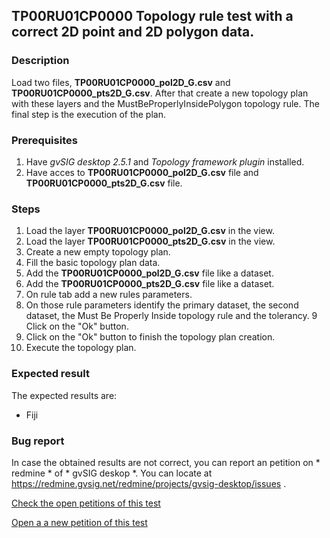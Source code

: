 ## TP00RU01CP0000 Topology rule test with a correct 2D point and 2D polygon data.

### Description

Load two files, **TP00RU01CP0000_pol2D_G.csv** and **TP00RU01CP0000_pts2D_G.csv**. After that create a new topology plan with these layers and the MustBeProperlyInsidePolygon topology rule.
The final step is the execution of the plan.

### Prerequisites

1. Have *gvSIG desktop 2.5.1* and *Topology framework plugin* installed.
2. Have acces to **TP00RU01CP0000_pol2D_G.csv** file and **TP00RU01CP0000_pts2D_G.csv** file.

### Steps

1. Load the layer **TP00RU01CP0000_pol2D_G.csv** in the view.
2. Load the layer **TP00RU01CP0000_pts2D_G.csv** in the view.
3. Create a new empty topology plan.
4. Fill the basic topology plan data.
5. Add the **TP00RU01CP0000_pol2D_G.csv** file like a dataset.
6. Add the **TP00RU01CP0000_pts2D_G.csv** file like a dataset.
7. On rule tab add a new rules parameters.
8. On those rule parameters identify the primary dataset, the second dataset, the Must Be Properly Inside topology rule and the tolerancy. 
9  Click on the "Ok" button.
10. Click on the "Ok" button to finish the topology plan creation.
11. Execute the topology plan.

### Expected result

The expected results are:
- Fiji


### Bug report


In case the obtained results are not correct, you can report an petition on * redmine * of * gvSIG deskop *. You can locate at
https://redmine.gvsig.net/redmine/projects/gvsig-desktop/issues .

[Check the open petitions of this test](https://redmine.gvsig.net/redmine/projects/gvsig-desktop/issues?utf8=%E2%9C%93&set_filter=1&f%5B%5D=status_id&op%5Bstatus_id%5D=o&f%5B%5D=subject&op%5Bsubject%5D=%7E&v%5Bsubject%5D%5B%5D=HE00FB00CP000&f%5B%5D=&c%5B%5D=tracker&c%5B%5D=status&c%5B%5D=priority&c%5B%5D=subject&c%5B%5D=assigned_to&c%5B%5D=updated_on&group_by=)

[Open a a new petition of this test](https://redmine.gvsig.net/redmine/projects/gvsig-desktop/issues/new?issue[subject]=HE00FB00CP000+Busqueda+simple+en+un+shape)
